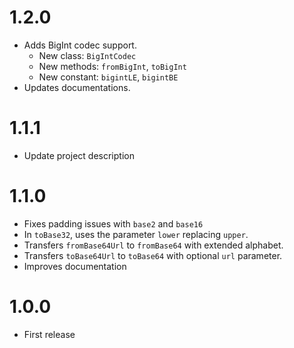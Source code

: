 # 1.2.0

- Adds BigInt codec support.
  - New class: `BigIntCodec`
  - New methods: `fromBigInt`, `toBigInt`
  - New constant: `bigintLE`, `bigintBE`
- Updates documentations.

# 1.1.1

- Update project description

# 1.1.0

- Fixes padding issues with `base2` and `base16`
- In `toBase32`, uses the parameter `lower` replacing `upper`.
- Transfers `fromBase64Url` to `fromBase64` with extended alphabet.
- Transfers `toBase64Url` to `toBase64` with optional `url` parameter.
- Improves documentation

# 1.0.0

- First release
